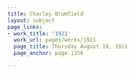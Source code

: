 ```yaml
---
title: Charley Brumfield
layout: subject
page_links:
- work_title: '1921'
  work_url: pages/works/1921
  page_title: Thursday August 18, 1921
  page_anchor: page-1356

---
```

